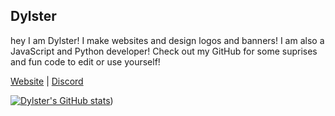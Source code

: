 ## Dylster
hey I am Dylster! I make websites and design logos and banners! I am also a JavaScript and Python developer! Check out my GitHub for some suprises and fun code to edit or use yourself!

[Website](https://dylster.dev) | [Discord](https://dylster.xyz/discord)

[![Dylster's GitHub stats](https://github-readme-stats.vercel.app/api?username=DyIster&theme=algolia)](https://github-readme-stats.vercel.app/api?username=DyIster&theme=algolia))
